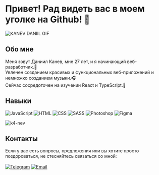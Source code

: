 # Привет! Рад видеть вас в моем уголке на Github! 👋

![KANEV DANIIL GIF](https://media.giphy.com/media/xaeEEUHERKqnRNSC6V/giphy.gif)

## Обо мне
Меня зовут Даниил Канев, мне 27 лет, и я начинающий веб-разработчик.🫡<br>
Увлечен созданием красивых и функциональных веб-приложений и немножко созданием музыки.🎧<br>
Сейчас сосредоточен на изучении React и TypeScript.📖<br>

## Навыки
![JavaScript](https://img.shields.io/badge/JavaScript-F7DF1E?style=for-the-badge&logo=javascript&logoColor=black)
![HTML](https://img.shields.io/badge/HTML-E34F26?style=for-the-badge&logo=html5&logoColor=white)
![CSS](https://img.shields.io/badge/CSS-1572B6?style=for-the-badge&logo=css3&logoColor=white)
![SASS](https://img.shields.io/badge/SASS-CC6699?style=for-the-badge&logo=sass&logoColor=white)
![Photoshop](https://img.shields.io/badge/Photoshop-31A8FF?style=for-the-badge&logo=adobe-photoshop&logoColor=white)
![Figma](https://img.shields.io/badge/Figma-F24E1E?style=for-the-badge&logo=figma&logoColor=white)

![k4-nev](https://github-readme-stats.vercel.app/api/top-langs/?username=k4-nev&theme=blue-green)

## Контакты
Если у вас есть вопросы, предложения или вы хотите просто поздороваться, не стесняйтесь связаться со мной:<br><br>
[![Telegram](https://img.shields.io/badge/Telegram-2CA5E0?style=for-the-badge&logo=telegram&logoColor=white)](https://t.me/LinadVena)
[![Email](https://img.shields.io/badge/Email-D14836?style=for-the-badge&logo=gmail&logoColor=white)](mailto:k4-nev@yandex.ru)

